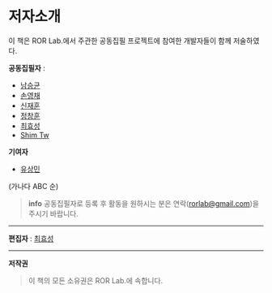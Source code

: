 # 저자소개


이 책은 ROR Lab.에서 주관한 공동집필 프로젝트에 참여한 개발자들이 함께 저술하였다.

**공동집필자** :

* [남승균](https://github.com/namsk)
* [손영채](https://github.com/ptjoker95)
* [신재훈](https://github.com/ShinJaehun)
* [정창훈](https://github.com/seapy)
* [최효성](https://github.com/rorlab)
* [Shim Tw](https://github.com/marocchino)

**기여자**

* [유상민](https://github.com/neocoin)

(가나다 ABC 순)

> **info** 공동집필자로 등록 후 활동을 원하시는 분은 연락([rorlab@gmail.com](mailto:rorlab@gmail.com))을 주시기 바랍니다.

---

**편집자** : [최효성](https://github.com/rorlab)


---

**저작권**

> 이 책의 모든 소유권은 ROR Lab.에 속합니다.
